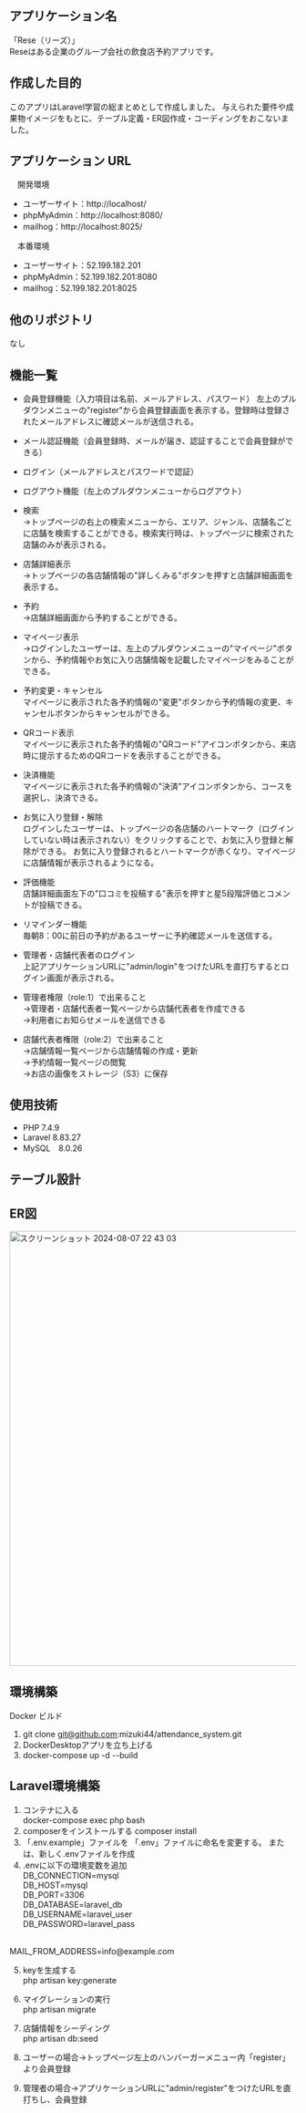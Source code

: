 ## アプリケーション名
「Rese（リーズ）」<br>
 Reseはある企業のグループ会社の飲食店予約アプリです。


## 作成した目的
このアプリはLaravel学習の総まとめとして作成しました。 与えられた要件や成果物イメージをもとに、テーブル定義・ER図作成・コーディングをおこないました。

## アプリケーション URL
　開発環境
* ユーザーサイト：http://localhost/<br>
* phpMyAdmin：http://localhost:8080/<br>
* mailhog：http://localhost:8025/<br>

　本番環境
* ユーザーサイト：52.199.182.201<br>
* phpMyAdmin：52.199.182.201:8080<br>
* mailhog：52.199.182.201:8025<br>


## 他のリポジトリ
なし

## 機能一覧
* 会員登録機能（入力項目は名前、メールアドレス、パスワード）
  左上のプルダウンメニューの"register"から会員登録画面を表示する。登録時は登録されたメールアドレスに確認メールが送信される。
* メール認証機能（会員登録時、メールが届き、認証することで会員登録ができる）
* ログイン（メールアドレスとパスワードで認証）
* ログアウト機能（左上のプルダウンメニューからログアウト）
  
* 検索<br>
→トップページの右上の検索メニューから、エリア、ジャンル、店舗名ごとに店舗を検索することができる。検索実行時は、トップページに検索された店舗のみが表示される。<br>
* 店舗詳細表示<br>
→トップページの各店舗情報の"詳しくみる"ボタンを押すと店舗詳細画面を表示する。
* 予約<br>
→店舗詳細画面から予約することができる。
* マイページ表示<br>
→ログインしたユーザーは、左上のプルダウンメニューの"マイページ"ボタンから、予約情報やお気に入り店舗情報を記載したマイページをみることができる。
* 予約変更・キャンセル<br>
マイページに表示された各予約情報の"変更"ボタンから予約情報の変更、キャンセルボタンからキャンセルができる。
* QRコード表示<br>
マイページに表示された各予約情報の"QRコード"アイコンボタンから、来店時に提示するためのQRコードを表示することができる。
* 決済機能<br>
マイページに表示された各予約情報の"決済"アイコンボタンから、コースを選択し、決済できる。
* お気に入り登録・解除<br>
ログインしたユーザーは、トップページの各店舗のハートマーク（ログインしていない時は表示されない）をクリックすることで、お気に入り登録と解除ができる。
お気に入り登録されるとハートマークが赤くなり、マイページに店舗情報が表示されるようになる。<br>
* 評価機能<br>
店舗詳細画面左下の"口コミを投稿する"表示を押すと星5段階評価とコメントが投稿できる。<br>
* リマインダー機能<br>
毎朝8：00に前日の予約があるユーザーに予約確認メールを送信する。<br>
* 管理者・店舗代表者のログイン<br>
上記アプリケーションURLに"admin/login"をつけたURLを直打ちするとログイン画面が表示される。
* 管理者権限（role:1）で出来ること<br>
→管理者・店舗代表者一覧ページから店舗代表者を作成できる<br>
→利用者にお知らせメールを送信できる<br>
* 店舗代表者権限（role:2）で出来ること<br>
→店舗情報一覧ページから店舗情報の作成・更新<br>
→予約情報一覧ページの閲覧<br>
→お店の画像をストレージ（S3）に保存<br>



## 使用技術
* PHP 7.4.9
* Laravel 8.83.27
* MySQL　8.0.26


## テーブル設計



## ER図
<img width="763" alt="スクリーンショット 2024-08-07 22 43 03" src="https://github.com/user-attachments/assets/1d7ddb48-f2c4-4056-abd3-d3ec64d933af">



## 環境構築
Docker ビルド
1. git clone git@github.com:mizuki44/attendance_system.git
2. DockerDesktopアプリを立ち上げる
3. docker-compose up -d --build

## Laravel環境構築<br>
1. コンテナに入る<br>
docker-compose exec php bash
2. composerをインストールする
composer install
3. 「.env.example」ファイルを 「.env」ファイルに命名を変更する。
または、新しく.envファイルを作成
4. .envに以下の環境変数を追加<br>
DB_CONNECTION=mysql<br>
DB_HOST=mysql<br>
DB_PORT=3306<br>
DB_DATABASE=laravel_db<br>
DB_USERNAME=laravel_user<br>
DB_PASSWORD=laravel_pass<br>
<br>
MAIL_FROM_ADDRESS=info@example.com<br>

5. keyを生成する<br>
php artisan key:generate

6. マイグレーションの実行<br>
php artisan migrate

7. 店舗情報をシーディング<br>
php artisan db:seed

8. ユーザーの場合→トップページ左上のハンバーガーメニュー内「register」より会員登録
9. 管理者の場合→アプリケーションURLに"admin/register"をつけたURLを直打ちし、会員登録
